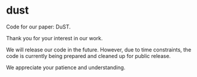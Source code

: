 # dust

Code for our paper: DuST.

Thank you for your interest in our work.

We will release our code in the future. However, due to time constraints, the code is currently being prepared and cleaned up for public release.

We appreciate your patience and understanding.
